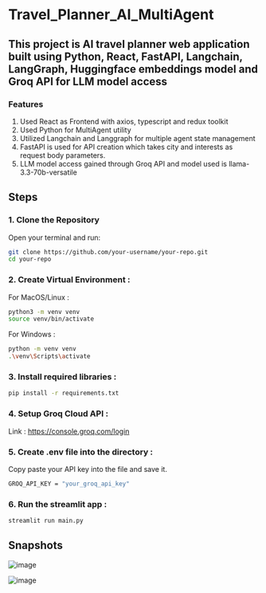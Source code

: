 # Travel_Planner_AI_MultiAgent

## This project is AI travel planner web application built using Python, React, FastAPI, Langchain, LangGraph, Huggingface embeddings model and Groq API for LLM model access

### Features 

1. Used React as Frontend with axios, typescript and redux toolkit
2. Used Python for MultiAgent utility
3. Utilized Langchain and Langgraph for multiple agent state management
4. FastAPI is used for API creation which takes city and interests as request body parameters.
5. LLM model access gained through Groq API and model used is llama-3.3-70b-versatile

   
## Steps

### 1. Clone the Repository

Open your terminal and run:

```bash
git clone https://github.com/your-username/your-repo.git
cd your-repo
```


### 2. Create Virtual Environment : 

For MacOS/Linux : 
```bash
python3 -m venv venv
source venv/bin/activate
```

For Windows :
```bash
python -m venv venv
.\venv\Scripts\activate
```

### 3. Install required libraries : 
```bash
pip install -r requirements.txt
```


### 4. Setup Groq Cloud API : 

Link : https://console.groq.com/login

### 5. Create .env file into the directory : 

Copy paste your API key into the file and save it.
```bash
GROQ_API_KEY = "your_groq_api_key"
```

### 6. Run the streamlit app : 

```bash
streamlit run main.py
```


## Snapshots 

![image](https://github.com/user-attachments/assets/0f37c789-e9fd-49ff-8b83-4dfa844f5b6b)


![image](https://github.com/user-attachments/assets/411d58f4-fe2d-45b6-ab92-dc9d83cc4310)


